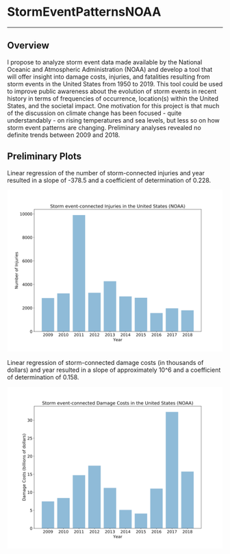 # StormEventPatternsNOAA
---
## Overview

I propose to analyze storm event data made available by the National Oceanic and Atmospheric Administration (NOAA) and develop a tool that will offer insight into damage costs, injuries, and fatalities resulting from storm events in the United States from 1950 to 2019. This tool could be used to improve public awareness about the evolution of storm events in recent history in terms of frequencies of occurrence, location(s) within the United States, and the societal impact. One motivation for this project is that much of the discussion on climate change has been focused - quite understandably - on rising temperatures and sea levels, but less so on how storm event patterns are changing. Preliminary analyses revealed no definite trends between 2009 and 2018.

## Preliminary Plots

Linear regression of the number of storm-connected injuries and year resulted in a slope of -378.5 and a coefficient of determination of 0.228.

![storm_event_connected_injuries.jpeg](storm_event_connected_injuries.jpeg)

Linear regression of storm-connected damage costs (in thousands of dollars) and year resulted in a slope of approximately 10^6 and a coefficient of determination of 0.158.

![storm_event_connected_damage_costs.jpeg](storm_event_connected_damage_costs.jpeg)
